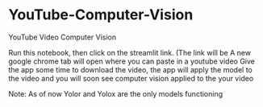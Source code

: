 # YouTube-Computer-Vision
YouTube Video Computer Vision

Run this notebook, then click on the streamlit link. (The link will be
A new google chrome tab will open where you can paste in a youtube video
Give the app some time to download the video, the app will apply the model to the video and you will soon see computer vision applied to the your video


Note: As of now Yolor and Yolox are the only models functioning
